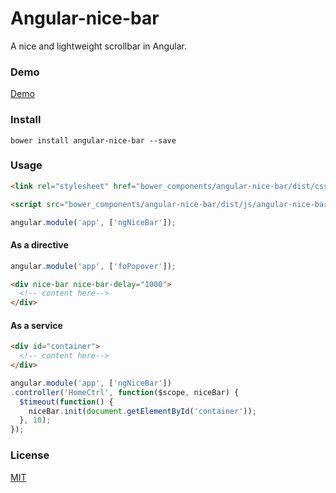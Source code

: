 # Angular-nice-bar
A nice and lightweight scrollbar in Angular.


### Demo

[Demo](http://forsigner.com/nice-bar)

### Install

```
bower install angular-nice-bar --save
```
### Usage

``` html
<link rel="stylesheet" href="bower_components/angular-nice-bar/dist/css/angular-nice-bar.css" />

<script src="bower_components/angular-nice-bar/dist/js/angular-nice-bar.js"></script>

```

```js
angular.module('app', ['ngNiceBar']);
```

#### As a directive

```js
angular.module('app', ['foPopover']);
```

```html
<div nice-bar nice-bar-delay="1000">
  <!-- content here-->
</div>
```

#### As a service

``` html
<div id="container">
  <!-- content here-->
</div>
```

```js
angular.module('app', ['ngNiceBar'])
.controller('HomeCtrl', function($scope, niceBar) {
  $timeout(function() {
    niceBar.init(document.getElementById('container'));
  }, 10);
});
```

### License

  [MIT](LICENSE)
